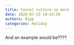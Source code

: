 ```yaml
---
title: Cancel culture no more
date: 2020-07-23 19:43:59
authors: Ripp
categories: Holiday
---
```


 And an example would be????